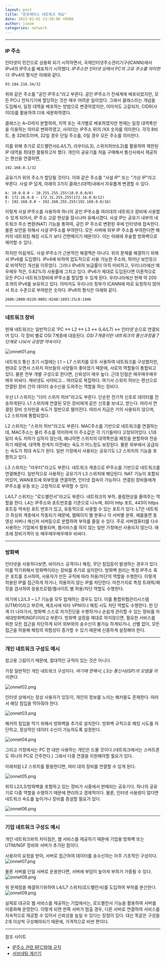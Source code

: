 ```yaml
---
layout: post
title: "온프레미스 네트워크 개요"
date: 2023-02-01 13:50:00 +0900
author: jseom
categories: network
---
```


<hr/>

### IP 주소

인터넷이 민간으로 상용화 되기 시작하면서, 국제인터넷주소관리기구(ICANN)에서 IPv4의 IP주소를 배포하기 시작했다.
_IP주소란 인터넷 상에서 PC의 고유 주소를 의미한다._
IPv4의 형식은 아래와 같다.

`93.184.216.34/32`

위와 같은 주소를 "공인 IP주소"라고 부른다.
공인 IP주소가 전세계에 배포되었지만, 모든 PC나 전자기기에 할당하는 것은 매우 어려운 일이었다.
그래서 클래스라는 개념을 도입해서, 일정 대역을 배포하는 방법으로 변경하였지만, 이마저도 고갈되자, CIDR(사이더)를 활용하여 더욱 세분화하였다.

클래스는 A~D까지 분할하여, 지역 또는 국가별로 배포하였지만 현재는 일정 대역폭만을 이용하는 의미로 변화하였고,
사이더는 IP주소 뒤의 /XX 숫자를 의미한다. 각각 8비트, 총 32비트이며, 32일 경우 단일 주소를, 0일 경우 모든 주소를 의미한다.

이를 위해 추가로 로드밸런서(L4/L7), 라우터(L3), 스위치허브(L2)를 활용하여 제한된 IP 대역을 최대한 활용하고자 했다.
개인이 공유기를 처음 구매해서 통신사에서 제공하는 랜선을 연결하면,

`192.168.0.1/32`

공유기가 위의 주소가 할당될 것이다. 이와 같은 주소를 "사설 IP" 또는 "가상 IP"라고 부른다.
사설 IP 답게, 아래의 3가지 클래스(대역)내에서 자유롭게 변경할 수 있다.

```
A: 10.0.0.0 ~ 10.255.255.255(10.0.0.0/8)
B: 172.16.0.0 ~ 172.31.255.255(172.16.0.0/12)
C: 192.168.0.0 ~ 192.168.255.255(192.168.0.0/16)
```

이렇게 사설 IP주소를 사용하여 하나의 공인 IP주소를 여러대의 네트워크 장비에 사용할 수 있게 되어서, IP 주소 고갈 현상을 잠시나마 유예시켰다.
사설 IP는 공유기 내부의 네트워크 주소 변환(NAT) 기능을 통하여, 공인 IP 주소로 변환된 후에 인터넷에 접속한다.
물론 보안을 위해서 사설 IP주소를 부여한다. 모든 서버에 외부 IP 주소를 부여한다면 해커의 네트워킹 해킹 시도가 보다 간편해지기 때문이다. 이는 아래에 후술할 방화벽으로 제어할 수 있다.

하지만 아쉽게도. 사설 IP주소가 근본적인 해결책은 아니다. 위의 문제를 해결하기 위해서 IPv6를 도입했다. IPv4에 비하여 압도적으로 사용 가능한 주소와, 뛰어난 보안등으로 비약적인 개선을 이루었다.
그러나 IPv6의 보급률이 아직 미비하고, 우리나라에선 매우매우 적은, 0.82%의 사용률에 그치고 있다. IPv6가 제대로 도입된다면 이론적으로 모든 PC나 네트워크장비에 IP주소를 할당할 수 있게 된다.
우리나라에선 현재 약 200조개의 IPv6를 보유하고 있다. 이마저도 우리나라 정부가 ICANN에 따로 요청하지 않아서 최소 수준으로 부여받은 숫자다.
IPv6의 형식은 아래와 같다.

`2606:2800:0220:0001:0248:1893:25c8:1946`

<hr/>

### 네트워크 장비

현재 네트워크는 일반적으로 'PC <-> L2 <-> L3 <-> (L4/L7) <-> 인터넷'순으로 연결되어 있다. 각 장비 별로 OSI 7계층에 대응된다.
_OSI 7계층이란 네트워크의 통신과정을 7단계로 나눠서 규정한 약속이다._

![onnet01.png](/assets/images/jseom/onnet01.png)

네트워크 통신 초기 시절에는 L1 ~ L7 스위치를 모두 사용하여 네트워크를 구성했지만, 현대로 오면서 스위치 허브들의 사양들이 좋아졌기 때문에, 서로의 역할들이 통합되고 있다.
물론 전부 개별 구성으로 한다면, 신뢰성이 매우 높다. 근데 단점은 매우매우매우매우 비싸다. 캐비넷도 사야되고... 여러모로 복잡하다.
여기서 스위치 허브는 랜선으로 연결된 장비 간의 데이터 송수신을 도와주는 역할을 하는 장비다.

우선 L1 스위치는 "더미 스위치 허브"라고도 부른다. 단순한 전기적 신호로 데이터를 전송하게된다.
L1 스위치에 연결된 모든 장비에게 같은 신호를 보내고, 받는다. 따라서 연결된 장비 숫자만큼 속도가 절반으로 떨어진다.
따라서 지금은 거의 사용되지 않으며, L2 스위치에 통합되었다.

L2 스위치는 "스위치 허브"라고도 부른다. MAC주소를 기반으로 네트워크를 연결하는데, MAC주소는 물리 주소를 의미하며 이 주소값은 각 기기들마다 고정되어있다.
L1과 달리 속도 저하가 심하지 않는데, 왜냐하면 스위치의 대역폭만큼 패킷을 분할하여 전송하기 때문에, 대역폭 한계치 이전에는 속도가 어느정도 보장된다.
물론 외부에서 공급되는 속도가 최대 속도가 된다. 일반 가정에서 사용되는 공유기도 L2 스위치의 기능을 포함하고 있다.

L3 스위치는 "라우터"라고도 부른다. 네트워크 계층으로 IP주소를 기반으로 네트워크를 연결해준다. 일반적으로 사용하는 공유기가 L3 스위치에 해당된다.
NAT 기능이 포함되어있어, WAN포트에 외부망을 연결하면, 인터넷 접속이 가능하다. 연결된 장비들에게 IP주소를 유동 또는 고정적으로 부여할 수 있다.

L4/L7 스위치는 "로드밸런서"라고도 부른다. 네트워크의 부하, 쏠림현상을 줄여주는 역할을 한다.
L4는 IP주소와 포트번호를 기준으로 나누며, 80이 http 포트, 443이 https 포트등 약속된 포트 번호가 있고, 유동적으로 사용할 수 있는 포트가 있다.
L7은 네트워크 최상위 계층에서 작동되기 때문에, 웹페이지 별 분류나 각 서버별 분류, 예를들면 동영상 서버나 메신저 서버등으로 분할하여 부하를 줄일 수 있다.
주로 서버컴퓨터를 다수 사용하는 기업에서 활용되며, 웹서비스를 하지 않는 일반 가정에선 사용되지 않는다. 애초에 장비가격이 또 매우매우매우매우 비싸다.

<hr/>

### 방화벽

인터넷을 사용하다보면, 바이러스 공격이나 해킹, 무단 침입등이 발생하는 경우가 있다. 이를 막기위해서 방화벽이라는 장비를 추가로 설치한다.
방화벽 원리는 특정 IP주소 혹은 포트를 조사하여, 사용자가 만든 규칙에 따라 허용/차단의 역할을 수행한다. 이렇게 허용된 IP를 접근하게 하거나, 허용하지 않는 IP를 차단한다.
마찬가지로 특정 트래픽/패킷을 검사하여 응용프로램/웹사이트 별 허용/차단 역할도 수행한다.

여기에 L2/L3 ~ L7 기능을 모두 탑재하는 경우도 있다. 이를 통합위협관리시스템(UTM)이라고 부르며, 제조사에 따라 VPN이나 해킹 시도 차단 역할도 수행한다.
한 단계 더 나아가서, 방화벽 스스로 자가진단을 수행하거나 손쉽게 관리할 수 있는 장비를 차세대방화벽(NGF)이라고 부른다.
방화벽 설정을 제대로 하지않으면, 필요한 서비스를 위한 모든 접근을 차단하게 되어 외부와의 송수신이 불가능 하게되거나,
선별 없이, 모든 접근을 허용해 해킹의 위험성이 증가할 수 있기 때문에 신중하게 설정해야 한다.

<hr/>

### 개인 네트워크 구성도 예시

참고용 그림이기 때문에, 절대적인 규칙이 있는 것은 아니다.

가장 일반적인 개인 네트워크 구성이다.
_여기에 한해서, L3는 통신사(ISP)의 모뎀을 의미한다._

![onnet02.png](/assets/images/jseom/onnet02.png)

인터넷 상에서는 정상 사용자가 있듯이, 개인의 정보를 노리는 해커들도 존재한다. 따라서 해당 침입을 막아줘야 한다.

![onnet03.png](/assets/images/jseom/onnet03.png)

해커의 침입을 막기 위해서 방화벽을 추가로 설치한다. 방화벽 규칙으로 해킹 시도를 차단하고, 정상적인 데이터 수신이 가능하도록 설정한다.

![onnet04.png](/assets/images/jseom/onnet04.png)

그리고 가정에서는 PC 한 대만 사용하는 개인은 드물 것이다.(네트워크에서는 스마트폰도 하나의 PC로 간주한다.) 그래서 다중 연결을 지원해야할 필요가 있다.

아래처럼 L2 스위치를 활용한다면, 여러 대의 장비를 연결할 수 있게 된다.

![onnet05.png](/assets/images/jseom/onnet05.png)

위의 L2/L3/방화벽을 포함하고 있는 장비가 시중에서 판매되는 공유기다. 하나의 공유기로 다중 역할을 수행하기 때문에 편리하고 경제적이다.
물론, 인터넷 사용량이 많다면 네트워크 속도를 높이거나 장비를 증설할 필요가 있다.

![onnet06.png](/assets/images/jseom/onnet06.png)

<hr/>

### 기업 네트워크 구성도 예시

개인 네트워크와의 차이점은, 웹 서비스를 제공하기 때문에 기업용 방화벽 또는 UTM/NGF 장비와 서버가 추가된 점이다.

사용자의 요청을 받아, 서버로 접근하여 데이터를 송수신하는 아주 기초적인 구성이다.
![onnet07.png](/assets/images/jseom/onnet07.png)

물론 서버를 단일 서버로 운용한다면, 서버에 부담이 높아져 부하가 가중될 수 있다.
![onnet08.png](/assets/images/jseom/onnet08.png)

위 문제점을 해결하기위하여 L4/L7 스위치(로드밸런서)를 도입하여 부하를 분산한다.
![onnet09.png](/assets/images/jseom/onnet09.png)

실제로 대규모 웹 서비스를 제공하는 기업에서는, 로드밸런서 기능을 활용하여 서버를 이중화해 운영한다.
이렇게 되면 한쪽 서버가 멈출 경우, 다른 서버로 연결하여 서비스를 지속적으로 제공할 수 있어서 신뢰성을 높일 수 있다는 장점이 있다.
대신 똑같은 구성을 2개 이상씩 구성해야되기 때문에, 가격적으로 비싼 편이다.

<hr/>

참조 사이트

- [IP주소 관련 RFC1918 규칙](https://www.rfc-editor.org/rfc/rfc1918)
- [서브네팅 계산기](https://www.subnet-calculator.com/cidr.php)
